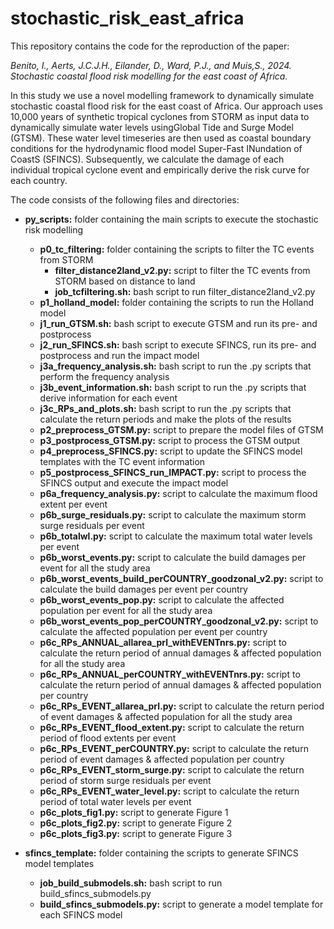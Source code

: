 # stochastic_risk_east_africa
This repository contains the code for the reproduction of the paper:

_Benito, I., Aerts, J.C.J.H., Eilander, D., Ward, P.J., and Muis,S., 2024. Stochastic coastal flood risk modelling for the east coast of Africa._ 

In this study we use a novel modelling framework to dynamically simulate stochastic coastal flood risk for the east coast of Africa. Our approach uses 10,000 years of synthetic tropical cyclones from STORM as input data to dynamically simulate water levels usingGlobal Tide and Surge Model (GTSM). These water level timeseries are then used as coastal boundary conditions for the hydrodynamic flood model Super-Fast INundation of CoastS (SFINCS). Subsequently, we calculate the damage of each individual tropical cyclone event and empirically derive the risk curve for each country.

The code consists of the following files and directories:
* **py_scripts:** folder containing the main scripts to execute the stochastic risk modelling 
   * **p0_tc_filtering:** folder containing the scripts to filter the TC events from STORM
       * **filter_distance2land_v2.py:** script to filter the TC events from STORM based on distance to land
       * **job_tcfiltering.sh:** bash script to run filter_distance2land_v2.py
   * **p1_holland_model:** folder containing the scripts to run the Holland model
   * **j1_run_GTSM.sh:** bash script to execute GTSM and run its pre- and postprocess
   * **j2_run_SFINCS.sh:** bash script to execute SFINCS, run its pre- and postprocess and run the impact model
   * **j3a_frequency_analysis.sh:** bash script to run the .py scripts that perform the frequency analysis
   * **j3b_event_information.sh:** bash script to run the .py scripts that derive information for each event
   * **j3c_RPs_and_plots.sh:** bash script to run the .py scripts that calculate the return periods and make the plots of the results
   * **p2_preprocess_GTSM.py:** script to prepare the model files of GTSM
   * **p3_postprocess_GTSM.py:** script to process the GTSM output
   * **p4_preprocess_SFINCS.py:** script to update the SFINCS model templates with the TC event information
   * **p5_postprocess_SFINCS_run_IMPACT.py:** script to process the SFINCS output and execute the impact model
   * **p6a_frequency_analysis.py:** script to calculate the maximum flood extent per event
   * **p6b_surge_residuals.py:** script to calculate the maximum storm surge residuals per event
   * **p6b_totalwl.py:** script to calculate the maximum total water levels per event
   * **p6b_worst_events.py:** script to calculate the build damages per event for all the study area
   * **p6b_worst_events_build_perCOUNTRY_goodzonal_v2.py:** script to calculate the build damages per event per country
   * **p6b_worst_events_pop.py:** script to calculate the affected population per event for all the study area
   * **p6b_worst_events_pop_perCOUNTRY_goodzonal_v2.py:** script to calculate the affected population per event per country
   * **p6c_RPs_ANNUAL_allarea_prl_withEVENTnrs.py:** script to calculate the return period of annual damages & affected population for all the study area
   * **p6c_RPs_ANNUAL_perCOUNTRY_withEVENTnrs.py:** script to calculate the return period of annual damages & affected population per country
   * **p6c_RPs_EVENT_allarea_prl.py:** script to calculate the return period of event damages & affected population for all the study area
   * **p6c_RPs_EVENT_flood_extent.py:** script to calculate the return period of flood extents per event
   * **p6c_RPs_EVENT_perCOUNTRY.py:** script to calculate the return period of event damages & affected population per country
   * **p6c_RPs_EVENT_storm_surge.py:** script to calculate the return period of storm surge residuals per event
   * **p6c_RPs_EVENT_water_level.py:** script to calculate the return period of total water levels per event
   * **p6c_plots_fig1.py:** script to generate Figure 1
   * **p6c_plots_fig2.py:** script to generate Figure 2
   * **p6c_plots_fig3.py:** script to generate Figure 3
 
* **sfincs_template:** folder containing the scripts to generate SFINCS model templates
    * **job_build_submodels.sh:** bash script to run build_sfincs_submodels.py
    * **build_sfincs_submodels.py:** script to generate a model template for each SFINCS model
